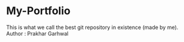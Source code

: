 # My-Portfolio
This is what we call the best git repository in existence (made by me).
<br>
Author : Prakhar Garhwal
